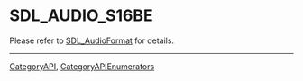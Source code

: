 # SDL_AUDIO_S16BE

Please refer to [SDL_AudioFormat](SDL_AudioFormat) for details.

----
[CategoryAPI](CategoryAPI), [CategoryAPIEnumerators](CategoryAPIEnumerators)


